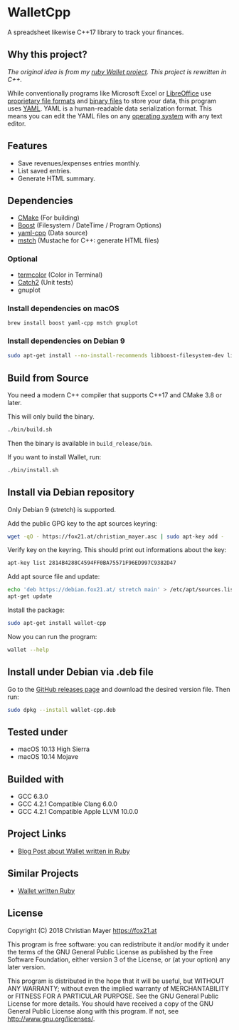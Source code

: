 # WalletCpp

A spreadsheet likewise C++17 library to track your finances.

## Why this project?

_The original idea is from my [ruby Wallet project](https://github.com/TheFox/wallet). This project is rewritten in C++._

While conventionally programs like Microsoft Excel or [LibreOffice](https://www.libreoffice.org/) use [proprietary file formats](https://en.wikipedia.org/wiki/Proprietary_format) and [binary files](https://en.wikipedia.org/wiki/Binary_file) to store your data, this program uses [YAML](https://en.wikipedia.org/wiki/YAML). YAML is a human-readable data serialization format. This means you can edit the YAML files on any [operating system](https://en.wikipedia.org/wiki/Operating_system) with any text editor.

## Features

- Save revenues/expenses entries monthly.
- List saved entries.
- Generate HTML summary.

## Dependencies

- [CMake](https://cmake.org/) (For building)
- [Boost](https://www.boost.org/) (Filesystem / DateTime / Program Options)
- [yaml-cpp](https://github.com/jbeder/yaml-cpp) (Data source)
- [mstch](https://github.com/no1msd/mstch) (Mustache for C++: generate HTML files)

### Optional

- [termcolor](https://github.com/ikalnytskyi/termcolor) (Color in Terminal)
- [Catch2](https://github.com/catchorg/Catch2) (Unit tests)
- gnuplot

### Install dependencies on macOS

```
brew install boost yaml-cpp mstch gnuplot
```

### Install dependencies on Debian 9

```bash
sudo apt-get install --no-install-recommends libboost-filesystem-dev libboost-program-options-dev libboost-date-time-dev
```

## Build from Source

You need a modern C++ compiler that supports C++17 and CMake 3.8 or later.

This will only build the binary.

```bash
./bin/build.sh
```

Then the binary is available in `build_release/bin`.

If you want to install Wallet, run:

```bash
./bin/install.sh
```

## Install via Debian repository

Only Debian 9 (stretch) is supported.

Add the public GPG key to the apt sources keyring:

```bash
wget -qO - https://fox21.at/christian_mayer.asc | sudo apt-key add -
```

Verify key on the keyring. This should print out informations about the key:

```bash
apt-key list 2814B4288C4594FF0BA75571F96ED997C9382D47
```

Add apt source file and update:

```bash
echo 'deb https://debian.fox21.at/ stretch main' > /etc/apt/sources.list.d/fox21at.list
apt-get update
```

Install the package:

```bash
sudo apt-get install wallet-cpp
```

Now you can run the program:

```bash
wallet --help
```

## Install under Debian via .deb file

Go to the [GitHub releases page](https://github.com/TheFox/wallet-cpp/releases) and download the desired version file. Then run:

```bash
sudo dpkg --install wallet-cpp.deb
```

## Tested under

- macOS 10.13 High Sierra
- macOS 10.14 Mojave

## Builded with

- GCC 6.3.0
- GCC 4.2.1 Compatible Clang 6.0.0
- GCC 4.2.1 Compatible Apple LLVM 10.0.0

## Project Links

- [Blog Post about Wallet written in Ruby](http://blog.fox21.at/2015/07/09/wallet.html)

## Similar Projects

- [Wallet written Ruby](https://github.com/TheFox/wallet)

## License

Copyright (C) 2018 Christian Mayer <https://fox21.at>

This program is free software: you can redistribute it and/or modify it under the terms of the GNU General Public License as published by the Free Software Foundation, either version 3 of the License, or (at your option) any later version.

This program is distributed in the hope that it will be useful, but WITHOUT ANY WARRANTY; without even the implied warranty of MERCHANTABILITY or FITNESS FOR A PARTICULAR PURPOSE. See the GNU General Public License for more details. You should have received a copy of the GNU General Public License along with this program. If not, see <http://www.gnu.org/licenses/>.
